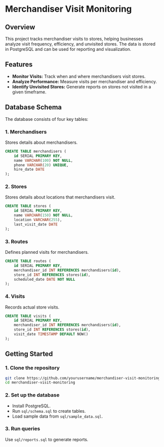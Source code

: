 # Merchandiser Visit Monitoring

## Overview
This project tracks merchandiser visits to stores, helping businesses analyze visit frequency, efficiency, and unvisited stores. The data is stored in PostgreSQL and can be used for reporting and visualization.

## Features
- **Monitor Visits:** Track when and where merchandisers visit stores.
- **Analyze Performance:** Measure visits per merchandiser and efficiency.
- **Identify Unvisited Stores:** Generate reports on stores not visited in a given timeframe.

## Database Schema
The database consists of four key tables:

### 1. Merchandisers
Stores details about merchandisers.
```sql
CREATE TABLE merchandisers (
    id SERIAL PRIMARY KEY,
    name VARCHAR(100) NOT NULL,
    phone VARCHAR(20) UNIQUE,
    hire_date DATE
);
```

### 2. Stores
Stores details about locations that merchandisers visit.
```sql
CREATE TABLE stores (
    id SERIAL PRIMARY KEY,
    name VARCHAR(150) NOT NULL,
    location VARCHAR(255),
    last_visit_date DATE
);
```

### 3. Routes
Defines planned visits for merchandisers.
```sql
CREATE TABLE routes (
    id SERIAL PRIMARY KEY,
    merchandiser_id INT REFERENCES merchandisers(id),
    store_id INT REFERENCES stores(id),
    scheduled_date DATE NOT NULL
);
```

### 4. Visits
Records actual store visits.
```sql
CREATE TABLE visits (
    id SERIAL PRIMARY KEY,
    merchandiser_id INT REFERENCES merchandisers(id),
    store_id INT REFERENCES stores(id),
    visit_date TIMESTAMP DEFAULT NOW()
);
```

## Getting Started
### 1. Clone the repository
```sh
git clone https://github.com/yourusername/merchandiser-visit-monitoring.git
cd merchandiser-visit-monitoring
```

### 2. Set up the database
- Install PostgreSQL.
- Run `sql/schema.sql` to create tables.
- Load sample data from `sql/sample_data.sql`.

### 3. Run queries
Use `sql/reports.sql` to generate reports.

